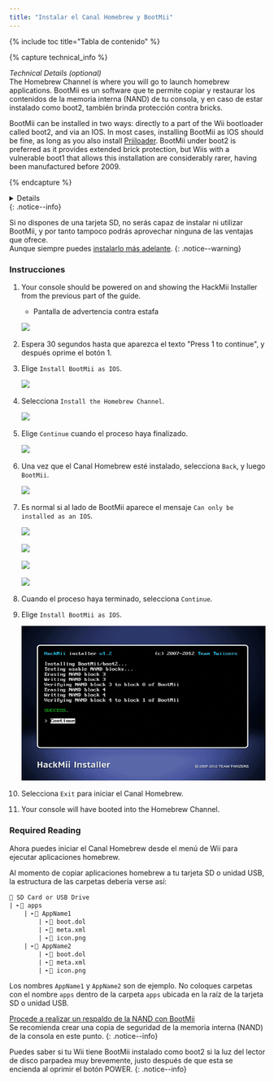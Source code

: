 ```yaml
---
title: "Instalar el Canal Homebrew y BootMii"
---
```


{% include toc title="Tabla de contenido" %}

{% capture technical_info %}
<summary><em>Technical Details (optional)</em></summary>
The Homebrew Channel is where you will go to launch homebrew applications. BootMii es un software que te permite copiar y restaurar los contenidos de la memoria interna (NAND) de tu consola, y en caso de estar instalado como boot2, también brinda protección contra bricks.

BootMii can be installed in two ways: directly to a part of the Wii bootloader called boot2, and via an IOS. In most cases, installing BootMii as IOS should be fine, as long as you also install [Priiloader](priiloader). BootMii under boot2 is preferred as it provides extended brick protection, but Wiis with a vulnerable boot1 that allows this installation are considerably rarer, having been manufactured before 2009.

{% endcapture %}
<details>{{ technical_info | markdownify }}</details>
{: .notice--info}

Si no dispones de una tarjeta SD, no serás capaz de instalar ni utilizar BootMii, y por tanto tampoco podrás aprovechar ninguna de las ventajas que ofrece. <br> Aunque siempre puedes [instalarlo más adelante](hackmii).
{: .notice--warning}

### Instrucciones

1. Your console should be powered on and showing the HackMii Installer from the previous part of the guide.
    + Pantalla de advertencia contra estafa

    ![](/images/hackmii/scam.png)

1. Espera 30 segundos hasta que aparezca el texto "Press 1 to continue", y después oprime el botón 1.
1. Elige `Install BootMii as IOS`.

    ![](/images/hackmii/test_results.png)

1. Selecciona `Install the Homebrew Channel`.

    ![](/images/hackmii/hbc_install.png)

1. Elige `Continue` cuando el proceso haya finalizado.

    ![](/images/hackmii/hbc_install_ok.png)

1. Una vez que el Canal Homebrew esté instalado, selecciona `Back`, y luego `BootMii`.

    ![](/images/hackmii/bootmii_install.png)

1. Es normal si al lado de BootMii aparece el mensaje `Can only be installed as an IOS`.

    ![](/images/hackmii/bootmii_install1.png)

    ![](/images/hackmii/bootmii_install2.png)

    ![](/images/hackmii/bootmii_install3.png)

    ![](/images/hackmii/bootmii_install_ok.png)

1. Cuando el proceso haya terminado, selecciona `Continue`.
1. Elige `Install BootMii as IOS`.

    ![](/images/hackmii/bootmii_install4.png)

1. Selecciona `Exit` para iniciar el Canal Homebrew.
1. Your console will have booted into the Homebrew Channel.

### Required Reading

Ahora puedes iniciar el Canal Homebrew desde el menú de Wii para ejecutar aplicaciones homebrew.

Al momento de copiar aplicaciones homebrew a tu tarjeta SD o unidad USB, la estructura de las carpetas debería verse así:

```
💾 SD Card or USB Drive
| ╸📁 apps
    | ╸📁 AppName1
        | ╸📄 boot.dol
        | ╸📄 meta.xml
        | ╸📄 icon.png
    | ╸📁 AppName2
        | ╸📄 boot.dol
        | ╸📄 meta.xml
        | ╸📄 icon.png
```

Los nombres `AppName1` y `AppName2` son de ejemplo. No coloques carpetas con el nombre `apps` dentro de la carpeta `apps` ubicada en la raíz de la tarjeta SD o unidad USB.

[Procede a realizar un respaldo de la NAND con BootMii](bootmii)<br> Se recomienda crear una copia de seguridad de la memoria interna (NAND) de la consola en este punto.
{: .notice--info}

Puedes saber si tu Wii tiene BootMii instalado como boot2 si la luz del lector de disco parpadea muy brevemente, justo después de que esta se encienda al oprimir el botón POWER.
{: .notice--info}
